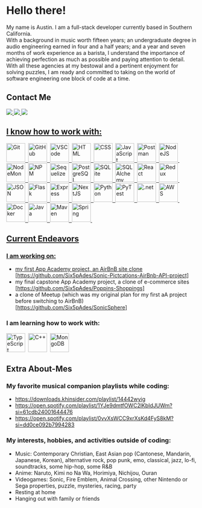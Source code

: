 # Hello there!

My name is Austin. I am a full-stack developer currently based in Southern California. <br/>
With a background in music worth fifteen years; an undergraduate degree in audio engineering earned in four and a half years; and a year and seven months of work experience as a barista, I understand the importance of achieving perfection as much as possible and paying attention to detail. <br/>
With all these agencies at my bestowal and a pertinent enjoyment for solving puzzles, I am ready and committed to taking on the world of software engineering one block of code at a time.

## Contact Me
<div>
  <a href="mailto:austinhall6smusic@gmail.com">
    <img src="https://img.shields.io/badge/Gmail-D14836?style=for-the-badge&logo=gmail&logoColor=white">
  </a>
  <a href="https://www.linkedin.com/in/austinhall-6spades/">
    <img src="https://img.shields.io/badge/LinkedIn-0077B5?style=for-the-badge&logo=linkedin&logoColor=white">
  </a>
  <a href="https://six5pades.github.io/">
    <img src="https://img.shields.io/badge/Portfolio-255E63?style=for-the-badge&logo=About.me&logoColor=white"
  </a>
</div>

## I know how to work with:
<div>
  <!-- https://devicon.dev/ --!>
  <img src="https://cdn.jsdelivr.net/gh/devicons/devicon@latest/icons/git/git-original-wordmark.svg" title="Git" alt="Git" width="50" height="50"/>&nbsp;
  <img src="https://cdn.jsdelivr.net/gh/devicons/devicon@latest/icons/github/github-original-wordmark.svg" title="GitHub" alt="GitHub" width="50" height="50"/>&nbsp;
  <img src="https://cdn.jsdelivr.net/gh/devicons/devicon@latest/icons/vscode/vscode-original-wordmark.svg" title="VSCode" alt="VSCode" width="50" height="50"/>&nbsp;
  <img src="https://cdn.jsdelivr.net/gh/devicons/devicon@latest/icons/html5/html5-original-wordmark.svg" title="HTML" alt="HTML" width="50" height="50"/>&nbsp;
  <img src="https://cdn.jsdelivr.net/gh/devicons/devicon@latest/icons/css3/css3-original-wordmark.svg" title="CSS" alt="CSS" width="50" height="50"/>&nbsp;
  <img src="https://cdn.jsdelivr.net/gh/devicons/devicon@latest/icons/javascript/javascript-plain.svg" title="JavaScript" alt="JavaScript" width="50" height="50"/>&nbsp;
  <img src="https://cdn.jsdelivr.net/gh/devicons/devicon@latest/icons/postman/postman-original-wordmark.svg" title="Postman" alt="Postman" width="50" height="50"/>&nbsp;
  <img src="https://cdn.jsdelivr.net/gh/devicons/devicon@latest/icons/nodejs/nodejs-line-wordmark.svg" title="NodeJS" alt="NodeJS" width="50" height="50"/>&nbsp;
  <img src="https://cdn.jsdelivr.net/gh/devicons/devicon@latest/icons/nodemon/nodemon-line.svg" title="NodeMon" alt="NodeMon" width="50" height="50"/>&nbsp;
  <img src="https://cdn.jsdelivr.net/gh/devicons/devicon@latest/icons/npm/npm-original-wordmark.svg" title="NPM" alt="NPM" width="50" height="50"/>&nbsp;
  <img src="https://cdn.jsdelivr.net/gh/devicons/devicon@latest/icons/sequelize/sequelize-original-wordmark.svg" title="Sequelize" alt="Sequelize" width="50" height="50"/>&nbsp;
  <img src="https://cdn.jsdelivr.net/gh/devicons/devicon@latest/icons/postgresql/postgresql-original-wordmark.svg" title="PostgreSQL" alt="PostgreSQL" width="50" height="50"/>&nbsp;
  <img src="https://cdn.jsdelivr.net/gh/devicons/devicon@latest/icons/sqlite/sqlite-original-wordmark.svg" title="SQLite" alt="SQLite" width="50" height="50"/>&nbsp;
  <img src="https://cdn.jsdelivr.net/gh/devicons/devicon@latest/icons/sqlalchemy/sqlalchemy-original-wordmark.svg" title="SQLAlchemy" alt="SQLAlchemy" width="50" height="50"/>&nbsp;
  <img src="https://cdn.jsdelivr.net/gh/devicons/devicon@latest/icons/react/react-original-wordmark.svg" title="React" alt="React" width="50" height="50"/>&nbsp;
  <img src="https://cdn.jsdelivr.net/gh/devicons/devicon@latest/icons/redux/redux-original.svg" title="Redux" alt="Redux" width="50" height="50"/>&nbsp;
  <img src="https://cdn.jsdelivr.net/gh/devicons/devicon@latest/icons/json/json-original.svg" title="JSON" alt="JSON" width="50" height="50"/>&nbsp;
  <img src="https://cdn.jsdelivr.net/gh/devicons/devicon@latest/icons/flask/flask-original-wordmark.svg" title="Flask" alt="Flask" width="50" height="50"/>&nbsp;
  <img src="https://cdn.jsdelivr.net/gh/devicons/devicon@latest/icons/express/express-original-wordmark.svg" title="Express" alt="Express" width="50" height="50"/>&nbsp;
  <img src="https://cdn.jsdelivr.net/gh/devicons/devicon@latest/icons/nextjs/nextjs-line-wordmark.svg" title="NextJS" alt="NextJS" width="50" height="50"/>&nbsp;
  <img src="https://cdn.jsdelivr.net/gh/devicons/devicon@latest/icons/python/python-original-wordmark.svg" title="Python" alt="Python" width="50" height="50"/>&nbsp;
  <img src="https://cdn.jsdelivr.net/gh/devicons/devicon@latest/icons/pytest/pytest-original-wordmark.svg" title="PyTest" alt="PyTest" width="50" height="50"/>&nbsp;
  <img src="https://cdn.jsdelivr.net/gh/devicons/devicon@latest/icons/dot-net/dot-net-plain-wordmark.svg" title="dotNet" alt=".net" width="50" height="50"/>&nbsp;
  <img src="https://cdn.jsdelivr.net/gh/devicons/devicon@latest/icons/amazonwebservices/amazonwebservices-original-wordmark.svg" title="AWS" alt="AWS" width="50" height="50"/>&nbsp;
  <img src="https://cdn.jsdelivr.net/gh/devicons/devicon@latest/icons/docker/docker-plain-wordmark.svg" title="Docker" alt="Docker" width="50" height="50"/>&nbsp;
  <img src="https://cdn.jsdelivr.net/gh/devicons/devicon@latest/icons/java/java-original-wordmark.svg" title="Java" alt="Java" width="50" height="50"/>&nbsp;
  <img src="https://cdn.jsdelivr.net/gh/devicons/devicon@latest/icons/maven/maven-original-wordmark.svg" title="Maven" alt="Maven" width="50" height="50"/>&nbsp;
  <img src="https://cdn.jsdelivr.net/gh/devicons/devicon@latest/icons/spring/spring-original-wordmark.svg" title="Spring" alt="Spring" width="50" height="50"/>&nbsp;
<div> 

## Current Endeavors
### I am working on:
* my first App Academy project, an AirBnB site clone [https://github.com/Six5pAdes/Sonic-Pictcations-AirBnb-API-project]
* my final capstone App Academy project, a clone of e-commerce sites [https://github.com/Six5pAdes/Poppins-Shoppings]
* a clone of Meetup (which was my original plan for my first aA project before switching to AirBnB) [https://github.com/Six5pAdes/SonicSphere]

### I am learning how to work with:
<img src="https://cdn.jsdelivr.net/gh/devicons/devicon@latest/icons/typescript/typescript-plain.svg" title="TypeScript" alt="TypeScript" width="50" height="50"/>&nbsp;
<img src="https://cdn.jsdelivr.net/gh/devicons/devicon@latest/icons/cplusplus/cplusplus-original.svg" title="CPlusPlus" alt="C++" width="50" height="50"/>&nbsp;
<img src="https://cdn.jsdelivr.net/gh/devicons/devicon@latest/icons/mongodb/mongodb-original-wordmark.svg" title="MongoDB" alt="MongoDB" width="50" height="50"/>&nbsp;

## Extra About-Mes
### My favorite musical companion playlists while coding:
* https://downloads.khinsider.com/playlist/14442wyig<br/>
* https://open.spotify.com/playlist/1YJe9dmtfOWC2lKbIdJUWm?si=61cdb24001644476<br/>
* https://open.spotify.com/playlist/0vvXsWCC9xrXsKd4FyS8kM?si=dd0ce092b7994283

### My interests, hobbies, and activities outside of coding:
 - Music: Contemporary Christian, East Asian pop (Cantonese, Mandarin, Japanese, Korean), alternative rock, pop punk, emo, classical, jazz, lo-fi, soundtracks, some hip-hop, some R&B
 - Anime: Naruto, Kimi no Na Wa, Horimiya, Nichijou, Ouran
 - Videogames: Sonic, Fire Emblem, Animal Crossing, other Nintendo or Sega properties, puzzle, mysteries, racing, party
 - Resting at home
 - Hanging out with family or friends

<!--
**Six5pAdes/Six5pAdes** is a ✨ _special_ ✨ repository because its `README.md` (this file) appears on your GitHub profile.

Here are some ideas to get you started:

- 🔭 I’m currently working on ...
- 🌱 I’m currently learning ...
- 👯 I’m looking to collaborate on ...
- 🤔 I’m looking for help with ...
- 💬 Ask me about ...
- 📫 How to reach me: ...
- 😄 Pronouns: ...
- ⚡ Fun fact: ...
-->
